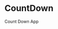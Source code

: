 # CountDown
 Count Down App
     
        
                                          
                                           
                                         
                              
                  
          
  
 
  
 
